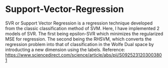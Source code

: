 # Support-Vector-Regression
SVR or Support Vector Regression is a regression technique developed from the classic classification method of SVM. Here, I have implemented 2 models of SVR. The first being epsilon-SVR which minimizes the regularized MSE for regression. The second being the RHSVM, which converts the regression problem into that of classification in the Wolfe Dual space by introducting a new dimension using the labels. Reference: https://www.sciencedirect.com/science/article/abs/pii/S0925231203003801
